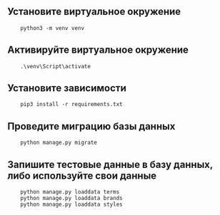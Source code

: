 ## Установите виртуальное окружение
        python3 -m venv venv

## Активируйте виртуальное окружение
        .\venv\Script\activate

## Установите зависимости
        pip3 install -r requirements.txt

## Проведите миграцию базы данных
        python manage.py migrate

## Запишите тестовые данные в базу данных, либо используйте свои данные
        python manage.py loaddata terms
        python manage.py loaddata brands
        python manage.py loaddata styles